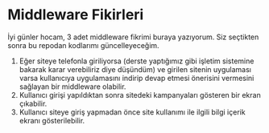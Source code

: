 # Middleware Fikirleri
İyi günler hocam, 3 adet middleware fikrimi buraya yazıyorum. Siz seçtikten sonra bu repodan kodlarımı güncelleyeceğim.
1. Eğer siteye telefonla giriliyorsa (derste yaptığımız gibi işletim sistemine bakarak karar verebiliriz diye düşündüm) ve girilen sitenin uygulaması varsa kullanıcıya 
uygulamasını indirip devap etmesi önerisini vermesini sağlayan bir middleware olabilir.
2. Kullanıcı girişi yapıldıktan sonra sitedeki kampanyaları gösteren bir ekran çıkabilir.
3. Kullanıcı siteye giriş yapmadan önce site kullanımı ile ilgili bilgi içerik ekranı gösterilebilir.
